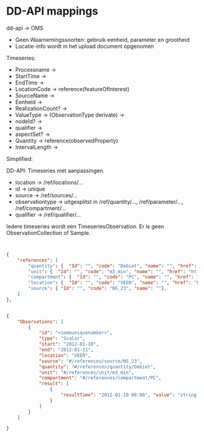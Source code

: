 # DD-API mappings

dd-api -> OMS

- Geen Waarnemingssoorten: gebruik eenheid, parameter en grootheid
- Locatie-info wordt in het upload document opgenomen

Timeseries:

- Processname ->
- StartTime ->
- EndTime ->
- LocationCode -> reference(featureOfInterest)
- SourceName ->
- Eenheid ->
- RealizationCount? ->
- ValueType -> (ObservationType derivate) ->
- nodeId? ->
- qualifier ->
- aspectSet? ->
- Quantity -> reference(observedProperty)
- IntervalLength ->

Simplified:

DD-API: Timeseries met aanpassingen.

- location -> /ref/locations/...
- id -> unique
- source -> /ref/sources/...
- observationtype -> uitgesplitst in /ref/quantity/..., /ref/parameter/..., /ref/compartment/...
- qualifier -> /ref/qualifier/...

Iedere timeseries wordt een TimeseriesObservation. Er is geen ObservationCollection of Sample.

``` json


{ 
    "references": [
        "quantity": {  "Id": "", "code": "Debiet", "name": "", "href": "https://www.aquo.nl/index.php/Id-01b89ecb-6f63-4463-b3c7-d9a712d7ed1e"},
        "unit": {  "Id": "", "code": "m3_min", "name": "", "href": "https://www.aquo.nl/index.php/Id-e7385e19-fd7f-4ce5-8099-36d15f733907"},
        "compartment": {  "Id": "", "code": "PC", "name": "", "href": "https://www.aquo.nl/index.php/Id-6134f3bb-6048-431d-a130-01290d84172c"},
        "location": {  "Id": "", "code": "VEEN", "name": "", "href": "https://www.aquo.nl/index.php/Id-6134f3bb-6048-431d-a130-01290d84172c", "geo": {}},
        "source": { "Id": "", "code": "NS_23", "name": ""},
    ]
},


{
    "Observations": [
        {
            "id": "<someuniquenumber>",
            "type": "Scalar",
            "start": "2012-01-10",
            "end": "2012-01-11",
            "location": "VEEN",
            "source": "#/references/source/NS_23",
            "quantity": "#/references/quantity/Debiet",
            "unit": "#/references/unit/m3_min",
            "compartment": "#/references/compartment/PC",
            "result": [
                {
                    "resultTime": "2012-01-10 08:00", "value": "string|number", "limitSymbol": "", "quality": ""
                }
            ]
        }
    ]

}
```
